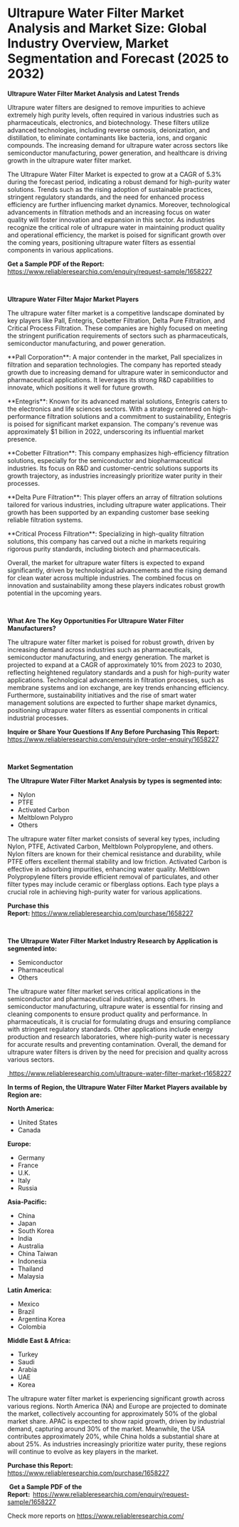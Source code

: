 <p><h1>Ultrapure Water Filter Market Analysis and Market Size: Global Industry Overview, Market Segmentation and Forecast (2025 to 2032)</h1></p><p><strong>Ultrapure Water Filter Market Analysis and Latest Trends</strong></p>
<p><p>Ultrapure water filters are designed to remove impurities to achieve extremely high purity levels, often required in various industries such as pharmaceuticals, electronics, and biotechnology. These filters utilize advanced technologies, including reverse osmosis, deionization, and distillation, to eliminate contaminants like bacteria, ions, and organic compounds. The increasing demand for ultrapure water across sectors like semiconductor manufacturing, power generation, and healthcare is driving growth in the ultrapure water filter market.</p><p>The Ultrapure Water Filter Market is expected to grow at a CAGR of 5.3% during the forecast period, indicating a robust demand for high-purity water solutions. Trends such as the rising adoption of sustainable practices, stringent regulatory standards, and the need for enhanced process efficiency are further influencing market dynamics. Moreover, technological advancements in filtration methods and an increasing focus on water quality will foster innovation and expansion in this sector. As industries recognize the critical role of ultrapure water in maintaining product quality and operational efficiency, the market is poised for significant growth over the coming years, positioning ultrapure water filters as essential components in various applications.</p></p>
<p><strong>Get a Sample PDF of the Report:&nbsp;</strong> <a href="https://www.reliableresearchiq.com/enquiry/request-sample/1658227?utm_campaign=2293&utm_medium=2&utm_source=Github&utm_content=ia&utm_term=08042025&utm_id=ultrapure-water-filter">https://www.reliableresearchiq.com/enquiry/request-sample/1658227</a></p>
<p>&nbsp;</p>
<p><strong>Ultrapure Water Filter Major Market Players</strong></p>
<p><p>The ultrapure water filter market is a competitive landscape dominated by key players like Pall, Entegris, Cobetter Filtration, Delta Pure Filtration, and Critical Process Filtration. These companies are highly focused on meeting the stringent purification requirements of sectors such as pharmaceuticals, semiconductor manufacturing, and power generation.</p><p>**Pall Corporation**: A major contender in the market, Pall specializes in filtration and separation technologies. The company has reported steady growth due to increasing demand for ultrapure water in semiconductor and pharmaceutical applications. It leverages its strong R&D capabilities to innovate, which positions it well for future growth. </p><p>**Entegris**: Known for its advanced material solutions, Entegris caters to the electronics and life sciences sectors. With a strategy centered on high-performance filtration solutions and a commitment to sustainability, Entegris is poised for significant market expansion. The company's revenue was approximately $1 billion in 2022, underscoring its influential market presence.</p><p>**Cobetter Filtration**: This company emphasizes high-efficiency filtration solutions, especially for the semiconductor and biopharmaceutical industries. Its focus on R&D and customer-centric solutions supports its growth trajectory, as industries increasingly prioritize water purity in their processes.</p><p>**Delta Pure Filtration**: This player offers an array of filtration solutions tailored for various industries, including ultrapure water applications. Their growth has been supported by an expanding customer base seeking reliable filtration systems.</p><p>**Critical Process Filtration**: Specializing in high-quality filtration solutions, this company has carved out a niche in markets requiring rigorous purity standards, including biotech and pharmaceuticals. </p><p>Overall, the market for ultrapure water filters is expected to expand significantly, driven by technological advancements and the rising demand for clean water across multiple industries. The combined focus on innovation and sustainability among these players indicates robust growth potential in the upcoming years.</p></p>
<p>&nbsp;</p>
<p><strong>What Are The Key Opportunities For Ultrapure Water Filter Manufacturers?</strong></p>
<p><p>The ultrapure water filter market is poised for robust growth, driven by increasing demand across industries such as pharmaceuticals, semiconductor manufacturing, and energy generation. The market is projected to expand at a CAGR of approximately 10% from 2023 to 2030, reflecting heightened regulatory standards and a push for high-purity water applications. Technological advancements in filtration processes, such as membrane systems and ion exchange, are key trends enhancing efficiency. Furthermore, sustainability initiatives and the rise of smart water management solutions are expected to further shape market dynamics, positioning ultrapure water filters as essential components in critical industrial processes.</p></p>
<p><strong>Inquire or Share Your Questions If Any Before Purchasing This Report:</strong> <a href="https://www.reliableresearchiq.com/enquiry/pre-order-enquiry/1658227?utm_campaign=2293&utm_medium=2&utm_source=Github&utm_content=ia&utm_term=08042025&utm_id=ultrapure-water-filter">https://www.reliableresearchiq.com/enquiry/pre-order-enquiry/1658227</a></p>
<p>&nbsp;</p>
<p><strong>Market Segmentation</strong></p>
<p><strong>The Ultrapure Water Filter Market Analysis by types is segmented into:</strong></p>
<p><ul><li>Nylon</li><li>PTFE</li><li>Activated Carbon</li><li>Meltblown Polypro</li><li>Others</li></ul></p>
<p><p>The ultrapure water filter market consists of several key types, including Nylon, PTFE, Activated Carbon, Meltblown Polypropylene, and others. Nylon filters are known for their chemical resistance and durability, while PTFE offers excellent thermal stability and low friction. Activated Carbon is effective in adsorbing impurities, enhancing water quality. Meltblown Polypropylene filters provide efficient removal of particulates, and other filter types may include ceramic or fiberglass options. Each type plays a crucial role in achieving high-purity water for various applications.</p></p>
<p><strong>Purchase this Report:&nbsp;</strong><a href="https://www.reliableresearchiq.com/purchase/1658227?utm_campaign=2293&utm_medium=2&utm_source=Github&utm_content=ia&utm_term=08042025&utm_id=ultrapure-water-filter">https://www.reliableresearchiq.com/purchase/1658227</a></p>
<p>&nbsp;</p>
<p><strong>The Ultrapure Water Filter Market Industry Research by Application is segmented into:</strong></p>
<p><ul><li>Semiconductor</li><li>Pharmaceutical</li><li>Others</li></ul></p>
<p><p>The ultrapure water filter market serves critical applications in the semiconductor and pharmaceutical industries, among others. In semiconductor manufacturing, ultrapure water is essential for rinsing and cleaning components to ensure product quality and performance. In pharmaceuticals, it is crucial for formulating drugs and ensuring compliance with stringent regulatory standards. Other applications include energy production and research laboratories, where high-purity water is necessary for accurate results and preventing contamination. Overall, the demand for ultrapure water filters is driven by the need for precision and quality across various sectors.</p></p>
<p><a href="https://www.reliableresearchiq.com/ultrapure-water-filter-market-r1658227?utm_campaign=2293&utm_medium=2&utm_source=Github&utm_content=ia&utm_term=08042025&utm_id=ultrapure-water-filter">&nbsp;https://www.reliableresearchiq.com/ultrapure-water-filter-market-r1658227</a></p>
<p><strong>In terms of Region, the Ultrapure Water Filter Market Players available by Region are:</strong></p>
<p>
    <p> <strong> North America: </strong>
        <ul>
            <li>United States</li>
            <li>Canada</li>
        </ul>
        </p> 
    <p> <strong> Europe: </strong>
        <ul>
            <li>Germany</li>
            <li>France</li>
            <li>U.K.</li>
            <li>Italy</li>
            <li>Russia</li>
        </ul>
        </p> 
    <p> <strong> Asia-Pacific: </strong>
        <ul>
            <li>China</li>
            <li>Japan</li>
            <li>South Korea</li>
            <li>India</li>
            <li>Australia</li>
            <li>China Taiwan</li>
            <li>Indonesia</li>
            <li>Thailand</li>
            <li>Malaysia</li>
        </ul>
        </p> 
    <p> <strong> Latin America: </strong>
        <ul>
            <li>Mexico</li>
            <li>Brazil</li>
            <li>Argentina Korea</li>
            <li>Colombia</li>
        </ul>
        </p> 
    <p> <strong> Middle East & Africa: </strong>
        <ul>
            <li>Turkey</li>
            <li>Saudi</li>
            <li>Arabia</li>
            <li>UAE</li>
            <li>Korea</li>
        </ul>
    </p>
    </p>
<p><p>The ultrapure water filter market is experiencing significant growth across various regions. North America (NA) and Europe are projected to dominate the market, collectively accounting for approximately 50% of the global market share. APAC is expected to show rapid growth, driven by industrial demand, capturing around 30% of the market. Meanwhile, the USA contributes approximately 20%, while China holds a substantial share at about 25%. As industries increasingly prioritize water purity, these regions will continue to evolve as key players in the market.</p></p>
<p><strong>Purchase this Report: </strong><a href="https://www.reliableresearchiq.com/purchase/1658227?utm_campaign=2293&utm_medium=2&utm_source=Github&utm_content=ia&utm_term=08042025&utm_id=ultrapure-water-filter">https://www.reliableresearchiq.com/purchase/1658227</a></p>
<p>&nbsp;<strong>Get a Sample PDF of the Report:&nbsp;&nbsp;</strong><a href="https://www.reliableresearchiq.com/enquiry/request-sample/1658227?utm_campaign=2293&utm_medium=2&utm_source=Github&utm_content=ia&utm_term=08042025&utm_id=ultrapure-water-filter">https://www.reliableresearchiq.com/enquiry/request-sample/1658227</a></p>
<p><strong></strong></p>
<p>Check more reports on <a href="https://www.reliableresearchiq.com/?utm_campaign=2293&utm_medium=2&utm_source=Github&utm_content=ia&utm_term=08042025&utm_id=ultrapure-water-filter">https://www.reliableresearchiq.com/</a></p>